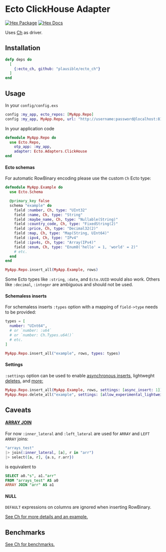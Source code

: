 # Ecto ClickHouse Adapter

[![Hex Package](https://img.shields.io/hexpm/v/ecto_ch.svg)](https://hex.pm/packages/ecto_ch)
[![Hex Docs](https://img.shields.io/badge/hex-docs-blue.svg)](https://hexdocs.pm/ecto_ch)

Uses [Ch](https://github.com/plausible/ch) as driver.

## Installation

```elixir
defp deps do
  [
    {:ecto_ch, github: "plausible/ecto_ch"}
  ]
end
```

## Usage

In your `config/config.exs`

```elixir
config :my_app, ecto_repos: [MyApp.Repo]
config :my_app, MyApp.Repo, url: "http://username:password@localhost:8123/database"
```

In your application code

```elixir
defmodule MyApp.Repo do
  use Ecto.Repo,
    otp_app: :my_app,
    adapter: Ecto.Adapters.ClickHouse
end
```

#### Ecto schemas

For automatic RowBinary encoding please use the custom `Ch` Ecto type:

```elixir
defmodule MyApp.Example do
  use Ecto.Schema

  @primary_key false
  schema "example" do
    field :number, Ch, type: "UInt32"
    field :name, Ch, type: "String"
    field :maybe_name, Ch, type: "Nullable(String)"
    field :country_code, Ch, type: "FixedString(2)"
    field :price, Ch, type: "Decimal32(2)"
    field :map, Ch, type: "Map(String, UInt64)"
    field :ipv4, Ch, type: "IPv4"
    field :ipv4s, Ch, type: "Array(IPv4)"
    field :enum, Ch, type: "Enum8('hello' = 1, 'world' = 2)"
    # etc.
  end
end

MyApp.Repo.insert_all(MyApp.Example, rows)
```

Some Ecto types like `:string`, `:date`, and `Ecto.UUID` would also work. Others like `:decimal`, `:integer` are ambiguous and should not be used.

#### Schemaless inserts

For schemaless inserts `:types` option with a mapping of `field->type` needs to be provided:

```elixir
types = [
  number: "UInt64",
  # or `number: :u64`
  # or `number: Ch.Types.u64()`
  # etc.
]

MyApp.Repo.insert_all("example", rows, types: types)
```

#### Settings

`:settings` option can be used to enable [asynchronous inserts,](https://clickhouse.com/docs/en/optimize/asynchronous-inserts) lightweght [deletes,](https://clickhouse.com/docs/en/guides/developer/lightweght-delete) and [more:](https://clickhouse.com/docs/en/operations/settings/settings)

```elixir
MyApp.Repo.insert_all(MyApp.Example, rows, settings: [async_insert: 1])
MyApp.Repo.delete_all("example", settings: [allow_experimental_lightweight_delete: 1])
```

## Caveats

#### [ARRAY JOIN](https://clickhouse.com/docs/en/sql-reference/statements/select/array-join)

For now `:inner_lateral` and `:left_lateral` are used for `ARRAY` and `LEFT ARRAY` joins:

```elixir
"arrays_test"
|> join(:inner_lateral, [a], r in "arr")
|> select([a, r], {a.s, r.arr})
```

is equivalent to

```sql
SELECT a0."s", a1."arr"
FROM "arrays_test" AS a0
ARRAY JOIN "arr" AS a1
```

#### NULL

`DEFAULT` expressions on columns are ignored when inserting RowBinary.

[See Ch for more details and an example.](https://github.com/plausible/ch#null-in-rowbinary)

## Benchmarks

[See Ch for benchmarks.](https://github.com/plausible/ch#benchmarks)
